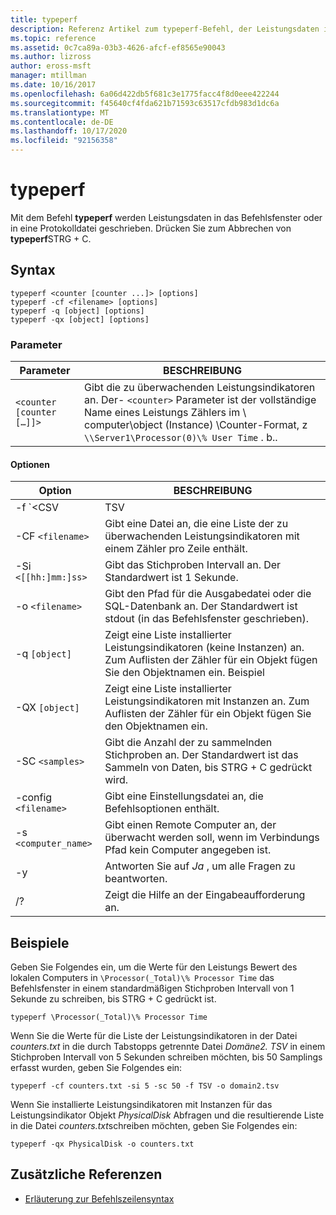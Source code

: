 ```yaml
---
title: typeperf
description: Referenz Artikel zum typeperf-Befehl, der Leistungsdaten in das Befehlsfenster oder in eine Protokolldatei schreibt.
ms.topic: reference
ms.assetid: 0c7ca89a-03b3-4626-afcf-ef8565e90043
ms.author: lizross
author: eross-msft
manager: mtillman
ms.date: 10/16/2017
ms.openlocfilehash: 6a06d422db5f681c3e1775facc4f8d0eee422244
ms.sourcegitcommit: f45640cf4fda621b71593c63517cfdb983d1dc6a
ms.translationtype: MT
ms.contentlocale: de-DE
ms.lasthandoff: 10/17/2020
ms.locfileid: "92156358"
---
```

# <a name="typeperf"></a>typeperf

Mit dem Befehl **typeperf** werden Leistungsdaten in das Befehlsfenster oder in eine Protokolldatei geschrieben. Drücken Sie zum Abbrechen von **typeperf**STRG + C.

## <a name="syntax"></a>Syntax

```
typeperf <counter [counter ...]> [options]
typeperf -cf <filename> [options]
typeperf -q [object] [options]
typeperf -qx [object] [options]
```

### <a name="parameters"></a>Parameter

| Parameter | BESCHREIBUNG |
|--|--|
| `<counter [counter […]]>` | Gibt die zu überwachenden Leistungsindikatoren an. Der- `<counter>` Parameter ist der vollständige Name eines Leistungs Zählers im \\ computer\object (Instance) \Counter-Format, z `\\Server1\Processor(0)\% User Time` . b..  |

#### <a name="options"></a>Optionen

| Option | BESCHREIBUNG |
|--|--|
| -f `<CSV | TSV | BIN | SQL>` | Gibt das Format der Ausgabedatei an. Der Standardwert ist CSV. |
| -CF `<filename>` | Gibt eine Datei an, die eine Liste der zu überwachenden Leistungsindikatoren mit einem Zähler pro Zeile enthält. |
| -Si `<[[hh:]mm:]ss>` | Gibt das Stichproben Intervall an. Der Standardwert ist 1 Sekunde. |
| -o `<filename>` | Gibt den Pfad für die Ausgabedatei oder die SQL-Datenbank an. Der Standardwert ist stdout (in das Befehlsfenster geschrieben). |
| -q `[object]` | Zeigt eine Liste installierter Leistungsindikatoren (keine Instanzen) an. Zum Auflisten der Zähler für ein Objekt fügen Sie den Objektnamen ein. Beispiel |
| -QX `[object]` | Zeigt eine Liste installierter Leistungsindikatoren mit Instanzen an. Zum Auflisten der Zähler für ein Objekt fügen Sie den Objektnamen ein. |
| -SC `<samples>` | Gibt die Anzahl der zu sammelnden Stichproben an. Der Standardwert ist das Sammeln von Daten, bis STRG + C gedrückt wird. |
| -config `<filename>` | Gibt eine Einstellungsdatei an, die Befehlsoptionen enthält. |
| -s `<computer_name>` | Gibt einen Remote Computer an, der überwacht werden soll, wenn im Verbindungs Pfad kein Computer angegeben ist. |
| -y | Antworten Sie auf *Ja* , um alle Fragen zu beantworten. |
| /? | Zeigt die Hilfe an der Eingabeaufforderung an. |

## <a name="examples"></a>Beispiele

Geben Sie Folgendes ein, um die Werte für den Leistungs Bewert des lokalen Computers in `\Processor(_Total)\% Processor Time` das Befehlsfenster in einem standardmäßigen Stichproben Intervall von 1 Sekunde zu schreiben, bis STRG + C gedrückt ist.

```
typeperf \Processor(_Total)\% Processor Time
```

Wenn Sie die Werte für die Liste der Leistungsindikatoren in der Datei *counters.txt* in die durch Tabstopps getrennte Datei *Domäne2. TSV* in einem Stichproben Intervall von 5 Sekunden schreiben möchten, bis 50 Samplings erfasst wurden, geben Sie Folgendes ein:

```
typeperf -cf counters.txt -si 5 -sc 50 -f TSV -o domain2.tsv
```

Wenn Sie installierte Leistungsindikatoren mit Instanzen für das Leistungsindikator Objekt *PhysicalDisk* Abfragen und die resultierende Liste in die Datei *counters.txt*schreiben möchten, geben Sie Folgendes ein:

```
typeperf -qx PhysicalDisk -o counters.txt
```

## <a name="additional-references"></a>Zusätzliche Referenzen

- [Erläuterung zur Befehlszeilensyntax](command-line-syntax-key.md)
